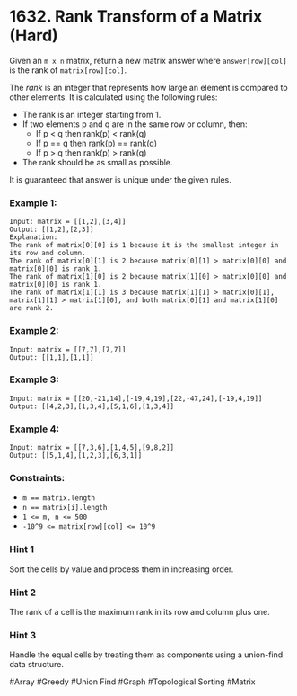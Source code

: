 # 1632. Rank Transform of a Matrix (Hard)

Given an `m x n` matrix, return a new matrix answer where `answer[row][col]` is the rank of `matrix[row][col]`.

The _rank_ is an integer that represents how large an element is compared to other elements. It is calculated using the following rules:

- The rank is an integer starting from 1.
- If two elements p and q are in the same row or column, then:
  - If p < q then rank(p) < rank(q)
  - If p == q then rank(p) == rank(q)
  - If p > q then rank(p) > rank(q)
- The rank should be as small as possible.

It is guaranteed that answer is unique under the given rules.

### Example 1:

```
Input: matrix = [[1,2],[3,4]]
Output: [[1,2],[2,3]]
Explanation:
The rank of matrix[0][0] is 1 because it is the smallest integer in its row and column.
The rank of matrix[0][1] is 2 because matrix[0][1] > matrix[0][0] and matrix[0][0] is rank 1.
The rank of matrix[1][0] is 2 because matrix[1][0] > matrix[0][0] and matrix[0][0] is rank 1.
The rank of matrix[1][1] is 3 because matrix[1][1] > matrix[0][1], matrix[1][1] > matrix[1][0], and both matrix[0][1] and matrix[1][0] are rank 2.
```

### Example 2:

```
Input: matrix = [[7,7],[7,7]]
Output: [[1,1],[1,1]]
```

### Example 3:

```
Input: matrix = [[20,-21,14],[-19,4,19],[22,-47,24],[-19,4,19]]
Output: [[4,2,3],[1,3,4],[5,1,6],[1,3,4]]
```

### Example 4:

```
Input: matrix = [[7,3,6],[1,4,5],[9,8,2]]
Output: [[5,1,4],[1,2,3],[6,3,1]]
```

### Constraints:

- `m == matrix.length`
- `n == matrix[i].length`
- `1 <= m, n <= 500`
- `-10^9 <= matrix[row][col] <= 10^9`

### Hint 1

Sort the cells by value and process them in increasing order.

### Hint 2

The rank of a cell is the maximum rank in its row and column plus one.

### Hint 3

Handle the equal cells by treating them as components using a union-find data structure.

#Array #Greedy #Union Find #Graph #Topological Sorting #Matrix
